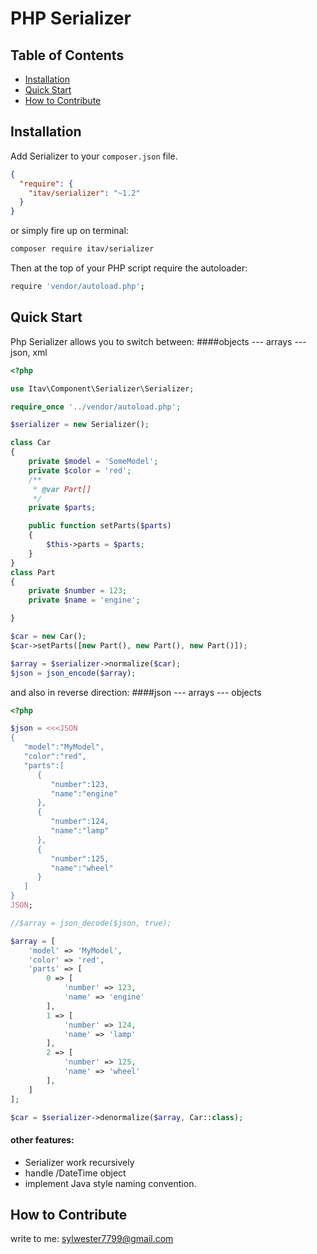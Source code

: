 # PHP Serializer
## Table of Contents

* [Installation](#installation)
* [Quick Start](#quick_start)
* [How to Contribute](#contribute)

<a name="installation"></a>
## Installation

Add Serializer to your `composer.json` file. 

```json
{
  "require": {
    "itav/serializer": "~1.2"
  }
}
```
or simply  fire up on terminal:
```bash
composer require itav/serializer
```

Then at the top of your PHP script require the autoloader:

```bash
require 'vendor/autoload.php';
```                                 
<a name="quick_start"></a>
## Quick Start

Php Serializer allows you to switch between: 
####objects --- arrays --- json, xml

```php
<?php

use Itav\Component\Serializer\Serializer;

require_once '../vendor/autoload.php';

$serializer = new Serializer();

class Car
{
    private $model = 'SomeModel';
    private $color = 'red';
    /**
     * @var Part[]
     */
    private $parts;

    public function setParts($parts)
    {
        $this->parts = $parts;
    }
}
class Part
{
    private $number = 123;
    private $name = 'engine';

}

$car = new Car();
$car->setParts([new Part(), new Part(), new Part()]);

$array = $serializer->normalize($car);
$json = json_encode($array);

```

and also in reverse direction: 
####json --- arrays --- objects

```php
<?php

$json = <<<JSON
{  
   "model":"MyModel",
   "color":"red",
   "parts":[  
      {  
         "number":123,
         "name":"engine"
      },
      {  
         "number":124,
         "name":"lamp"
      },
      {  
         "number":125,
         "name":"wheel"
      }
   ]
}
JSON;

//$array = json_decode($json, true);

$array = [
    'model' => 'MyModel',
    'color' => 'red',
    'parts' => [
        0 => [
            'number' => 123,
            'name' => 'engine'
        ],
        1 => [
            'number' => 124,
            'name' => 'lamp'
        ],
        2 => [
            'number' => 125,
            'name' => 'wheel'
        ],
    ]
];

$car = $serializer->denormalize($array, Car::class);
```
#### other features:
- Serializer work recursively
- handle /DateTime object
- implement Java style naming convention.

 <a name="contribute"></a>
 ## How to Contribute
 write to me: sylwester7799@gmail.com